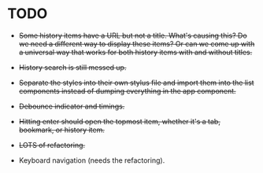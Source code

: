 # TODO

* ~~Some history items have a URL but not a title. What's causing this? Do we need a different way to display these items? Or can we come up with a universal way that works for both history items with and without titles.~~

* ~~History search is still messed up.~~

* ~~Separate the styles into their own stylus file and import them into the list components instead of dumping everything in the app component.~~

* ~~Debounce indicator and timings.~~

* ~~Hitting enter should open the topmost item, whether it's a tab, bookmark, or history item.~~

* ~~LOTS of refactoring.~~

* Keyboard navigation (needs the refactoring).
